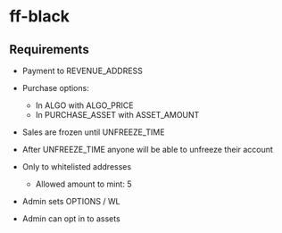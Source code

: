 # ff-black

## Requirements

- Payment to REVENUE_ADDRESS
- Purchase options:
  - In ALGO with ALGO_PRICE
  - In PURCHASE_ASSET with ASSET_AMOUNT

- Sales are frozen until UNFREEZE_TIME
- After UNFREEZE_TIME anyone will be able to unfreeze their account

- Only to whitelisted addresses
  - Allowed amount to mint: 5

- Admin sets OPTIONS / WL
- Admin can opt in to assets

